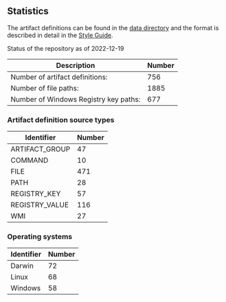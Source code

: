 ## Statistics

The artifact definitions can be found in the
[data directory](https://github.com/ForensicArtifacts/artifacts/tree/main/data) and the format is described in detail
in the [Style Guide](https://artifacts.readthedocs.io/en/latest/sources/Format-specification.html).

Status of the repository as of 2022-12-19

Description | Number
--- | ---
Number of artifact definitions: | 756
Number of file paths: | 1885
Number of Windows Registry key paths: | 677

### Artifact definition source types

Identifier | Number
--- | ---
ARTIFACT_GROUP | 47
COMMAND | 10
FILE | 471
PATH | 28
REGISTRY_KEY | 57
REGISTRY_VALUE | 116
WMI | 27

### Operating systems

Identifier | Number
--- | ---
Darwin | 72
Linux | 68
Windows | 58

